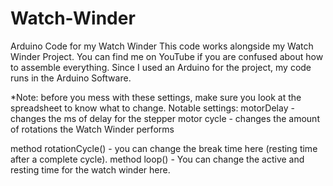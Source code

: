 # Watch-Winder
Arduino Code for my Watch Winder
This code works alongside my Watch Winder Project. You can find me on YouTube if you are confused about how to assemble everything. 
Since I used an Arduino for the project, my code runs in the Arduino Software. 

*Note: before you mess with these settings, make sure you look at the spreadsheet to know what to change.
Notable settings: 
motorDelay - changes the ms of delay for the stepper motor
cycle - changes the amount of rotations the Watch Winder performs

method rotationCycle() - you can change the break time here (resting time after a complete cycle).
method loop() - You can change the active and resting time for the watch winder here.
